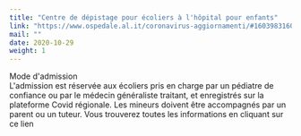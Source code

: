 ```yaml
---
title: "Centre de dépistage pour écoliers à l'hôpital pour enfants"
link: "https://www.ospedale.al.it/coronavirus-aggiornamenti/#1603983160431-d9a7bee0-ff20"
mail: ""
date: 2020-10-29
weight: 1
---
```


Mode d'admission  
L'admission est réservée aux écoliers pris en charge par un pédiatre de confiance ou par le médecin généraliste traitant, et enregistrés sur la plateforme Covid régionale.
Les mineurs doivent être accompagnés par un parent ou un tuteur.
Vous trouverez toutes les informations en cliquant sur ce lien
